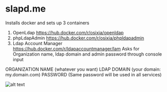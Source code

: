 # slapd.me
Installs docker and sets up 3 containers
 1. OpenLdap https://hub.docker.com/r/osixia/openldap
 2. phpLdapAdmin https://hub.docker.com/r/osixia/phpldapadmin
 3. Ldap Account Manager https://hub.docker.com/r/ldapaccountmanager/lam
Asks for Organization name, ldap domain and admin password through console input

ORGANIZATION NAME (whatever you want)
LDAP DOMAIN (your domain: my.domain.com)
PASSWORD (Same password will be used in all services)

![alt text](https://pics.freeicons.io/premium/hand-slap-slapping-pictogram-icon-124063-256.png)
